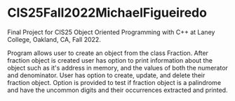 # CIS25Fall2022MichaelFigueiredo

Final Project for CIS25 Object Oriented Programming with C++ at Laney College, Oakland, CA, Fall 2022.

Program allows user to create an object from the class Fraction. After fraction object is created user has option
to print information about the object such as it's address in memory, and the values of both the numerator and denominator.
User has option to create, update, and delete their fraction object. 
Option is provided to test if fraction object is a palindrome and
have the uncommon digits and their occurrences extracted and printed. 
